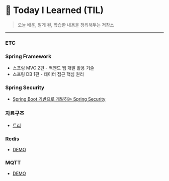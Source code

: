 # :memo: Today I Learned (TIL)
> 오늘 배운, 알게 된, 학습한 내용을 정리해두는 저장소
***
### ETC

### Spring Framework
* 스프링 MVC 2편 - 백엔드 웹 개발 활용 기술
* 스프링 DB 1편 - 데이터 접근 핵심 원리

### Spring Security
* [Spring Boot 기반으로 개발하는 Spring Security](https://github.com/hj20220908/core-spring-security)

### 자료구조
* [트리](https://velog.io/@hj20220908/%EC%9E%90%EB%A3%8C%EA%B5%AC%EC%A1%B0-%ED%8A%B8%EB%A6%AC)

### Redis
* [DEMO](https://github.com/hj20220908/demo-redis)

### MQTT
* [DEMO](https://github.com/hj20220908/mqtt-demo)
